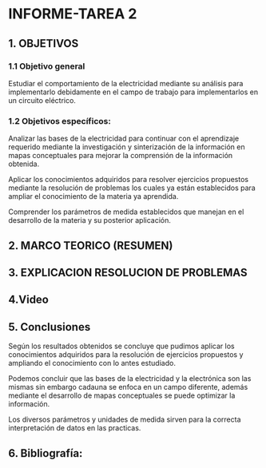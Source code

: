 # INFORME-TAREA 2

## 1.  OBJETIVOS

### 1.1 Objetivo general

Estudiar el comportamiento de la electricidad mediante su análisis para implementarlo debidamente en el campo de trabajo para implementarlos en un circuito eléctrico.  
### 1.2 Objetivos específicos:



Analizar las bases de la electricidad para continuar con el aprendizaje requerido mediante la investigación y sinterización de la información en mapas conceptuales para mejorar la comprensión de la información obtenida.

Aplicar los conocimientos adquiridos para resolver ejercicios propuestos mediante la resolución de problemas los cuales ya están establecidos para ampliar el conocimiento de la materia ya aprendida.

Comprender los parámetros de medida establecidos que manejan en el desarrollo de la materia y su posterior aplicación.

## 2. MARCO TEORICO (RESUMEN)



## 3. EXPLICACION  RESOLUCION DE PROBLEMAS 
## 4.Video



## 5. Conclusiones 


Según los resultados obtenidos se concluye que pudimos aplicar los conocimientos adquiridos para la resolución de ejercicios propuestos y ampliando el conocimiento con lo antes estudiado.

Podemos concluir que las bases de la electricidad y la electrónica son las mismas sin embargo cadauna se enfoca en un campo diferente, además mediante el desarrollo de mapas conceptuales se puede optimizar la información.

Los diversos parámetros y unidades de medida sirven para la correcta interpretación de datos en las practicas.

## 6. Bibliografía:
